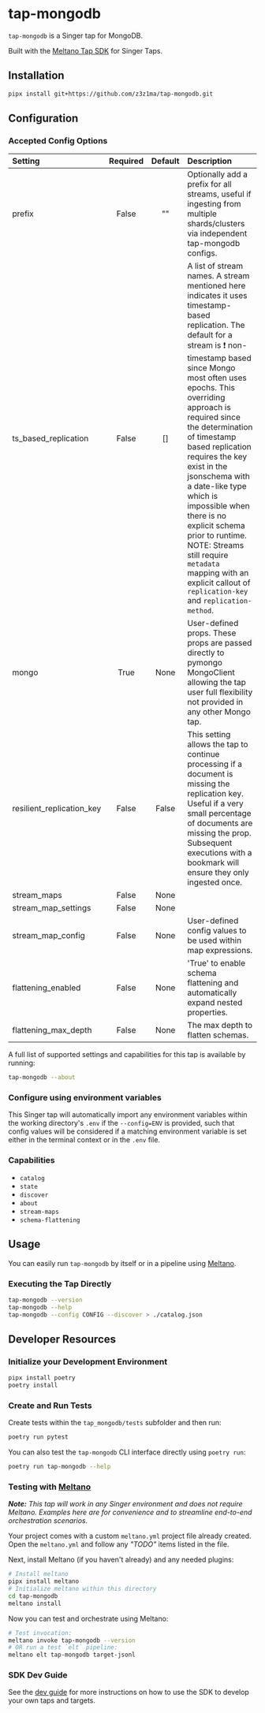 # tap-mongodb

`tap-mongodb` is a Singer tap for MongoDB.

Built with the [Meltano Tap SDK](https://sdk.meltano.com) for Singer Taps.

## Installation

```bash
pipx install git+https://github.com/z3z1ma/tap-mongodb.git
```

## Configuration

### Accepted Config Options

| Setting             | Required | Default | Description |
|:--------------------|:--------:|:-------:|:------------|
| prefix              | False    |    ""   | Optionally add a prefix for all streams, useful if ingesting from multiple shards/clusters via independent tap-mongodb configs. |
| ts_based_replication| False    |    []   | A list of stream names. A stream mentioned here indicates it uses timestamp-based replication. The default for a stream is ❗️ non-timestamp based since Mongo most often uses epochs. This overriding approach is required since the determination of timestamp based replication requires the key exist in the jsonschema with a date-like type which is impossible when there is no explicit schema prior to runtime. NOTE: Streams still require `metadata` mapping with an explicit callout of `replication-key` and `replication-method`. |
| mongo               | True     | None    | User-defined props. These props are passed directly to pymongo MongoClient allowing the tap user full flexibility not provided in any other Mongo tap. |
| resilient_replication_key | False    | False    | This setting allows the tap to continue processing if a document is missing the replication key. Useful if a very small percentage of documents are missing the prop. Subsequent executions with a bookmark will ensure they only ingested once. |
| stream_maps         | False    | None    |             |
| stream_map_settings | False    | None    |             |
| stream_map_config   | False    | None    | User-defined config values to be used within map expressions. |
| flattening_enabled  | False    | None    | 'True' to enable schema flattening and automatically expand nested properties. |
| flattening_max_depth| False    | None    | The max depth to flatten schemas. |

A full list of supported settings and capabilities for this
tap is available by running:

```bash
tap-mongodb --about
```

### Configure using environment variables

This Singer tap will automatically import any environment variables within the working directory's
`.env` if the `--config=ENV` is provided, such that config values will be considered if a matching
environment variable is set either in the terminal context or in the `.env` file.

### Capabilities

* `catalog`
* `state`
* `discover`
* `about`
* `stream-maps`
* `schema-flattening`

## Usage

You can easily run `tap-mongodb` by itself or in a pipeline using [Meltano](https://meltano.com/).

### Executing the Tap Directly

```bash
tap-mongodb --version
tap-mongodb --help
tap-mongodb --config CONFIG --discover > ./catalog.json
```

## Developer Resources

### Initialize your Development Environment

```bash
pipx install poetry
poetry install
```

### Create and Run Tests

Create tests within the `tap_mongodb/tests` subfolder and
  then run:

```bash
poetry run pytest
```

You can also test the `tap-mongodb` CLI interface directly using `poetry run`:

```bash
poetry run tap-mongodb --help
```

### Testing with [Meltano](https://www.meltano.com)

_**Note:** This tap will work in any Singer environment and does not require Meltano.
Examples here are for convenience and to streamline end-to-end orchestration scenarios._

Your project comes with a custom `meltano.yml` project file already created. Open the `meltano.yml` and follow any _"TODO"_ items listed in
the file.

Next, install Meltano (if you haven't already) and any needed plugins:

```bash
# Install meltano
pipx install meltano
# Initialize meltano within this directory
cd tap-mongodb
meltano install
```

Now you can test and orchestrate using Meltano:

```bash
# Test invocation:
meltano invoke tap-mongodb --version
# OR run a test `elt` pipeline:
meltano elt tap-mongodb target-jsonl
```

### SDK Dev Guide

See the [dev guide](https://sdk.meltano.com/en/latest/dev_guide.html) for more instructions on how to use the SDK to
develop your own taps and targets.
